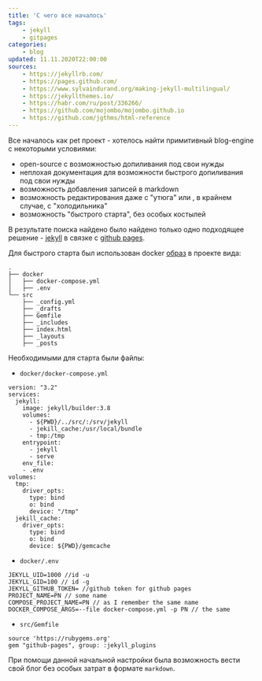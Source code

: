 ```yaml
---
title: 'С чего все началось'
tags: 
    - jekyll
    - gitpages
categories:
    - blog
updated: 11.11.2020T22:00:00
sources:
    - https://jekyllrb.com/
    - https://pages.github.com/
    - https://www.sylvaindurand.org/making-jekyll-multilingual/
    - https://jekyllthemes.io/
    - https://habr.com/ru/post/336266/
    - https://github.com/mojombo/mojombo.github.io
    - https://github.com/jgthms/html-reference
---
```

Все началось как pet проект - хотелось найти примитивный blog-engine с некоторыми условиями:
* open-source с возможностью допиливания под свои нужды
* неплохая документация для возможности быстрого допиливания под свои нужды
* возможность добавления записей в markdown
* возможность редактирования даже с "утюга" или , в крайнем случае, с "холодильника"
* возможность "быстрого старта", без особых костылей


В результате поиска найдено было найдено только одно подходящее решение -  [jekyll](https://jekyllrb.com/) в связке с [github pages](https://pages.github.com/).

Для быстрого старта был использован docker [образ](https://hub.docker.com/u/jekyll) в проекте вида:

```
.
├── docker
│   ├── docker-compose.yml
│   ├── .env
└── src
    ├── _config.yml
    ├── _drafts
    ├── Gemfile
    ├── _includes
    ├── index.html
    ├── _layouts
    ├── _posts
```

Необходимыми для старта были файлы:
* `docker/docker-compose.yml` 

```
version: "3.2"
services:
  jekyll:
    image: jekyll/builder:3.8
    volumes:
      - ${PWD}/../src/:/srv/jekyll
      - jekill_cache:/usr/local/bundle
      - tmp:/tmp
    entrypoint:
      - jekyll
      - serve
    env_file:
    - .env
volumes:
  tmp:
    driver_opts:
      type: bind
      o: bind
      device: "/tmp"
  jekill_cache:
    driver_opts:
      type: bind
      o: bind
      device: ${PWD}/gemcache
```

* `docker/.env`

```
JEKYLL_UID=1000 //id -u
JEKYLL_GID=100 // id -g
JEKYLL_GITHUB_TOKEN= //github token for github pages
PROJECT_NAME=PN // some name
COMPOSE_PROJECT_NAME=PN // as I remember the same name
DOCKER_COMPOSE_ARGS=--file docker-compose.yml -p PN // the same
```

* `src/Gemfile`

```
source 'https://rubygems.org'
gem "github-pages", group: :jekyll_plugins
```

При помощи данной начальной настройки была возможность вести свой блог без особых затрат в формате `markdown`.